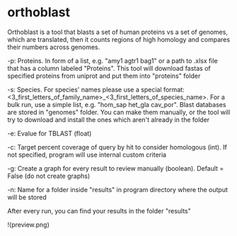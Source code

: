 # orthoblast
Orthoblast is a tool that blasts a set of human proteins vs a set of genomes, which are translated, then it counts regions of high homology and compares their numbers across genomes.
        
-p: Proteins. In form of a list, e.g. "amy1 agtr1 bag1" or a path to .xlsx file that has a column labeled "Proteins". This tool will download fastas of specified proteins from uniprot and put them into "proteins" folder
        
-s: Species. For species' names please use a special format: <3_first_letters_of_family_name>_<3_first_letters_of_species_name>. For a bulk run, use a simple list, e.g. "hom_sap het_gla cav_por". Blast databases are stored in "genomes" folder. You can make them manually, or the tool will try to download and install the ones which aren't already in the folder

-e: Evalue for TBLAST (float)
          
-c: Target percent coverage of query by hit to consider homologous (int). If not specified, program will use internal custom criteria
        
-g: Create a graph for every result to review manually (boolean). Default = False (do not create graphs)
      
-n: Name for a folder inside "results" in program directory where the output will be stored
  
After every run, you can find your results in the folder "results"

!(preview.png)